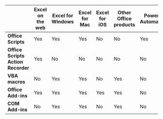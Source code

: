 | | Excel on the web | Excel for Windows | Excel for Mac | Excel for iOS | Other Office products | Power Automate |
|-|-|-|-|-|-|-|
| **Office Scripts** | Yes | Yes | Yes | No | No | Yes |
| **Office Scripts Action Recorder** | Yes | No | No | No | No | No |
| **VBA macros** | No | Yes | Yes | No | Yes | No |
| **Office Add-ins** | Yes | Yes | Yes | Yes | Yes | No |
| **COM Add-ins** | No | Yes | Yes | No | Yes | No |